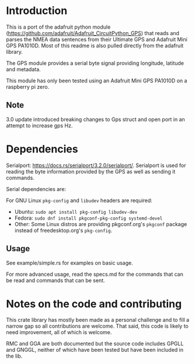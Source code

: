# Introduction
This is a port of the adafruit python module (https://github.com/adafruit/Adafruit_CircuitPython_GPS) that reads and
parses the NMEA data sentences from their Ultimate GPS and Adafruit Mini GPS PA1010D. 
Most of this readme is also pulled directly from the adafruit library. 

The GPS module provides a serial byte signal providing longitude, latitude and metadata. 

This module has only been tested using an Adafruit Mini GPS PA1010D on a raspberry pi zero. 


## Note
3.0 update introduced breaking changes to Gps struct and open port in an attempt to increase gps Hz. 

# Dependencies
Serialport: https://docs.rs/serialport/3.2.0/serialport/. Serialport is used for reading the byte information provided by the GPS as well as sending it commands. 

Serial dependencies are: 

For GNU Linux `pkg-config` and `libudev` headers are required:

- Ubuntu: `sudo apt install pkg-config libudev-dev`
- Fedora: `sudo dnf install pkgconf-pkg-config systemd-devel`
- Other: Some Linux distros are providing pkgconf.org's `pkgconf` package instead of freedesktop.org's `pkg-config`.

## Usage

See example/simple.rs for examples on basic usage.

For more advanced usage, read the specs.md for the commands that can be read and commands that can be sent.  

# Notes on the code and contributing
This crate library has mostly been made as a personal challenge and to fill a narrow gap so all contributions are welcome.
That said, this code is likely to need improvement, all of which is welcome. 

RMC and GGA are both documented but the source code includes GPGLL and GNGGL, neither of which have been tested but have 
been included in the lib. 